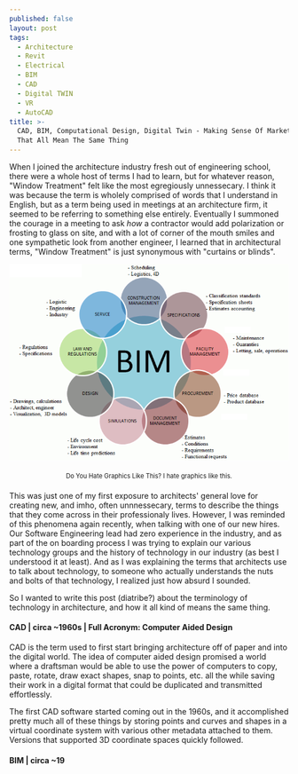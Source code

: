 ```yaml
---
published: false
layout: post
tags:
  - Architecture
  - Revit
  - Electrical
  - BIM
  - CAD
  - Digital TWIN
  - VR
  - AutoCAD
title: >-
  CAD, BIM, Computational Design, Digital Twin - Making Sense Of Marketing Terms
  That All Mean The Same Thing
---
```

When I joined the architecture industry fresh out of engineering school, there were a whole host of terms I had to learn, but for whatever reason, "Window Treatment" felt like the most egregiously unnessecary. I think it was because the term is wholely comprised of words that I understand in English, but as a term being used in meetings at an architecture firm, it seemed to be referring to something else entirely. Eventually I summoned the courage in a meeting to ask *how* a contractor would add polarization or frosting to glass on site, and with a lot of corner of the mouth smiles and one sympathetic look from another engineer, I learned that in architectural terms, "Window Treatment" is just synonymous with "curtains or blinds". 

<div  style="width:image width px; font-size:80%; text-align:center; padding-bottom:0.5em;" ><img src="https://raw.githubusercontent.com/mastjaso/mastjaso.github.io/master/_posts/Building-Information-Modeling-BIM-lifecycle-view-17.png" title="Reizgevicius, Marius & Ustinovičius, Leonas & Cibulskiene, Diana & Kutut, Vladislavas & Nazarko, Lukasz. (2018). Promoting Sustainability through Investment in Building Information Modeling (BIM) Technologies: A Design Company Perspective. Sustainability. 10. 600. 10.3390/su10030600." style="padding-bottom:1.5em;" />Do You Hate Graphics Like This? I hate graphics like this.</div>


This was just one of my first exposure to architects' general love for creating new, and imho, often unnnessecary, terms to describe the things that they come across in their professionaly lives. However, I was reminded of this phenomena again recently, when talking with one of our new hires. Our Software Engineering lead had zero experience in the industry, and as part of the on boarding process I was trying to explain our various technology groups and the history of technology in our industry (as best I understood it at least). And as I was explaining the terms that architects use to talk about technology, to someone who actually understands the nuts and bolts of that technology, I realized just how absurd I sounded. 

So I wanted to write this post (diatribe?) about the terminology of technology in architecture, and how it all kind of means the same thing. 

#### CAD | circa ~1960s | Full Acronym: **C**omputer **A**ided **D**esign
CAD is the term used to first start bringing architecture off of paper and into the digital world. The idea of computer aided design promised a world where a draftsman would be able to use the power of computers to copy, paste, rotate, draw exact shapes, snap to points, etc. all the while saving their work in a digital format that could be duplicated and transmitted effortlessly.

The first CAD software started coming out in the 1960s, and it accomplished pretty much all of these things by storing points and curves and shapes in a virtual coordinate system with various other metadata attached to them. Versions that supported 3D coordinate spaces quickly followed. 

#### BIM | circa ~19

